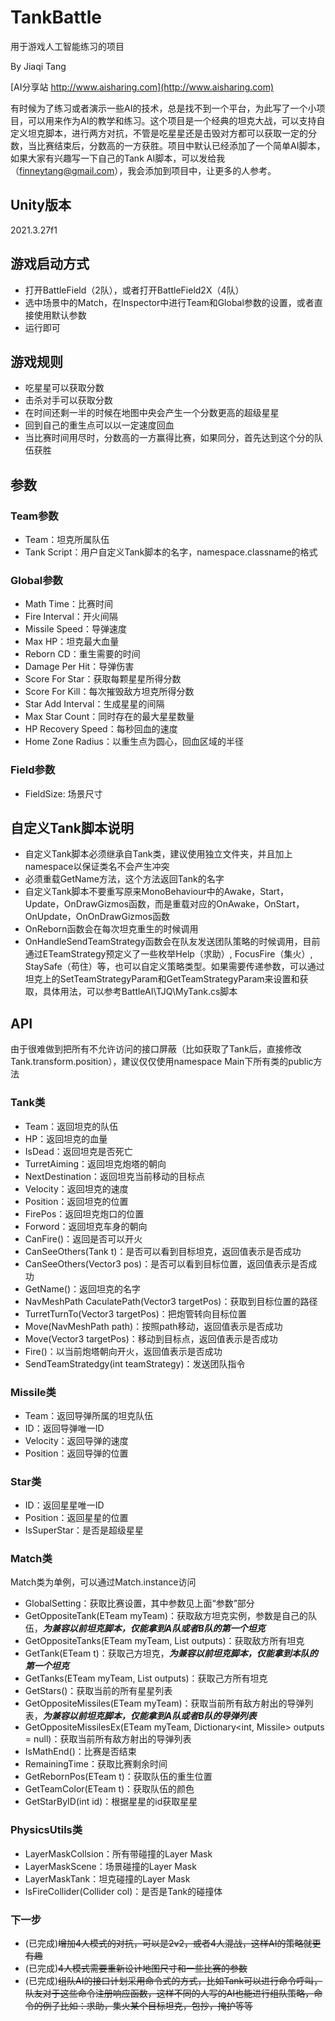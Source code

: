 # TankBattle
用于游戏人工智能练习的项目

By Jiaqi Tang

[AI分享站 http://www.aisharing.com](http://www.aisharing.com)

有时候为了练习或者演示一些AI的技术，总是找不到一个平台，为此写了一个小项目，可以用来作为AI的教学和练习。这个项目是一个经典的坦克大战，可以支持自定义坦克脚本，进行两方对抗，不管是吃星星还是击毁对方都可以获取一定的分数，当比赛结束后，分数高的一方获胜。项目中默认已经添加了一个简单AI脚本，如果大家有兴趣写一下自己的Tank AI脚本，可以发给我（finneytang@gmail.com），我会添加到项目中，让更多的人参考。

## Unity版本

2021.3.27f1

## 游戏启动方式

- 打开BattleField（2队），或者打开BattleField2X（4队）
- 选中场景中的Match，在Inspector中进行Team和Global参数的设置，或者直接使用默认参数
- 运行即可

## 游戏规则

- 吃星星可以获取分数
- 击杀对手可以获取分数
- 在时间还剩一半的时候在地图中央会产生一个分数更高的超级星星
- 回到自己的重生点可以以一定速度回血
- 当比赛时间用尽时，分数高的一方赢得比赛，如果同分，首先达到这个分的队伍获胜

## 参数

### Team参数

- Team：坦克所属队伍
- Tank Script：用户自定义Tank脚本的名字，namespace.classname的格式

### Global参数
- Math Time：比赛时间
- Fire Interval：开火间隔
- Missile Speed：导弹速度
- Max HP：坦克最大血量
- Reborn CD：重生需要的时间
- Damage Per Hit：导弹伤害
- Score For Star：获取每颗星星所得分数
- Score For Kill：每次摧毁敌方坦克所得分数
- Star Add Interval：生成星星的间隔
- Max Star Count：同时存在的最大星星数量
- HP Recovery Speed：每秒回血的速度
- Home Zone Radius：以重生点为圆心，回血区域的半径

### Field参数
- FieldSize: 场景尺寸

## 自定义Tank脚本说明

- 自定义Tank脚本必须继承自Tank类，建议使用独立文件夹，并且加上namespace以保证类名不会产生冲突
- 必须重载GetName方法，这个方法返回Tank的名字
- 自定义Tank脚本不要重写原来MonoBehaviour中的Awake，Start，Update，OnDrawGizmos函数，而是重载对应的OnAwake，OnStart，OnUpdate，OnOnDrawGizmos函数
- OnReborn函数会在每次坦克重生的时候调用
- OnHandleSendTeamStrategy函数会在队友发送团队策略的时候调用，目前通过ETeamStrategy预定义了一些枚举Help（求助）, FocusFire（集火）, StaySafe（苟住）等，也可以自定义策略类型。如果需要传递参数，可以通过坦克上的SetTeamStrategyParam和GetTeamStrategyParam来设置和获取，具体用法，可以参考BattleAI\TJQ\MyTank.cs脚本

## API

由于很难做到把所有不允许访问的接口屏蔽（比如获取了Tank后，直接修改Tank.transform.position），建议仅仅使用namespace Main下所有类的public方法

### Tank类
- Team：返回坦克的队伍
- HP：返回坦克的血量
- IsDead：返回坦克是否死亡
- TurretAiming：返回坦克炮塔的朝向
- NextDestination：返回坦克当前移动的目标点
- Velocity：返回坦克的速度
- Position：返回坦克的位置
- FirePos：返回坦克炮口的位置
- Forword：返回坦克车身的朝向
- CanFire()：返回是否可以开火
- CanSeeOthers(Tank t)：是否可以看到目标坦克，返回值表示是否成功
- CanSeeOthers(Vector3 pos)：是否可以看到目标位置，返回值表示是否成功
- GetName()：返回坦克的名字
- NavMeshPath CaculatePath(Vector3 targetPos)：获取到目标位置的路径
- TurretTurnTo(Vector3 targetPos)：把炮管转向目标位置
- Move(NavMeshPath path)：按照path移动，返回值表示是否成功
- Move(Vector3 targetPos)：移动到目标点，返回值表示是否成功
- Fire()：以当前炮塔朝向开火，返回值表示是否成功
- SendTeamStratedgy(int teamStrategy)：发送团队指令

### Missile类

- Team：返回导弹所属的坦克队伍
- ID：返回导弹唯一ID
- Velocity：返回导弹的速度
- Position：返回导弹的位置

### Star类

- ID：返回星星唯一ID
- Position：返回星星的位置
- IsSuperStar：是否是超级星星

### Match类

Match类为单例，可以通过Match.instance访问

- GlobalSetting：获取比赛设置，其中参数见上面“参数”部分
- GetOppositeTank(ETeam myTeam)：获取敌方坦克实例，参数是自己的队伍，_**为兼容以前坦克脚本，仅能拿到A队或者B队的第一个坦克**_
- GetOppositeTanks(ETeam myTeam, List<Tank> outputs)：获取敌方所有坦克
- GetTank(ETeam t)：获取己方坦克，_**为兼容以前坦克脚本，仅能拿到本队的第一个坦克**_
- GetTanks(ETeam myTeam, List<Tank> outputs)：获取己方所有坦克
- GetStars()：获取当前的所有星星列表
- GetOppositeMissiles(ETeam myTeam)：获取当前所有敌方射出的导弹列表，_**为兼容以前坦克脚本，仅能拿到A队或者B队的导弹列表**_
- GetOppositeMissilesEx(ETeam myTeam, Dictionary<int, Missile> outputs = null)：获取当前所有敌方射出的导弹列表
- IsMathEnd()：比赛是否结束
- RemainingTime：获取比赛剩余时间
- GetRebornPos(ETeam t)：获取队伍的重生位置
- GetTeamColor(ETeam t)：获取队伍的颜色
- GetStarByID(int id)：根据星星的id获取星星

### PhysicsUtils类

- LayerMaskCollsion：所有带碰撞的Layer Mask
- LayerMaskScene：场景碰撞的Layer Mask
- LayerMaskTank：坦克碰撞的Layer Mask
- IsFireCollider(Collider col)：是否是Tank的碰撞体

### 下一步

- (已完成)~~增加4人模式的对抗，可以是2v2，或者4人混战，这样AI的策略就更有趣~~
- (已完成)~~4人模式需要重新设计地图尺寸和一些比赛的参数~~
- (已完成)~~组队AI的接口计划采用命令式的方式，比如Tank可以进行命令呼叫，队友对于这些命令注册响应函数，这样不同的人写的AI也能进行组队策略，命令的例子比如：求助，集火某个目标坦克，包抄，掩护等等~~


